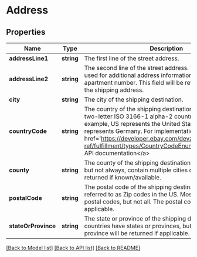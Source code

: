 # Address

## Properties
Name | Type | Description | Notes
------------ | ------------- | ------------- | -------------
**addressLine1** | **string** | The first line of the street address. | [optional] 
**addressLine2** | **string** | The second line of the street address. This field can be used for additional address information, such as a suite or apartment number. This field will be returned if defined for the shipping address. | [optional] 
**city** | **string** | The city of the shipping destination. | [optional] 
**countryCode** | **string** | The country of the shipping destination, represented as a two-letter ISO 3166-1 alpha-2 country code. For example, US represents the United States, and DE represents Germany. For implementation help, refer to &lt;a href&#x3D;&#39;https://developer.ebay.com/devzone/rest/api-ref/fulfillment/types/CountryCodeEnum.html&#39;&gt;eBay API documentation&lt;/a&gt; | [optional] 
**county** | **string** | The county of the shipping destination. Counties typically, but not always, contain multiple cities or towns. This field is returned if known/available. | [optional] 
**postalCode** | **string** | The postal code of the shipping destination. Usually referred to as Zip codes in the US. Most countries have postal codes, but not all. The postal code will be returned if applicable. | [optional] 
**stateOrProvince** | **string** | The state or province of the shipping destination. Most countries have states or provinces, but not all. The state or province will be returned if applicable. | [optional] 

[[Back to Model list]](../README.md#documentation-for-models) [[Back to API list]](../README.md#documentation-for-api-endpoints) [[Back to README]](../README.md)


